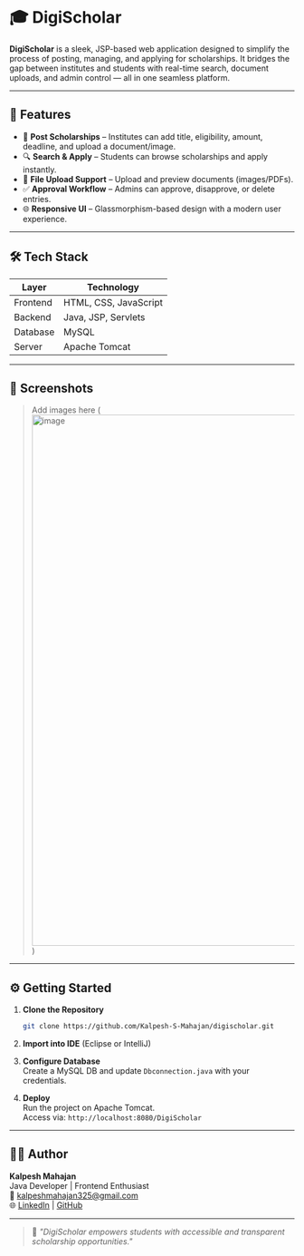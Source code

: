 # 🎓 DigiScholar

**DigiScholar** is a sleek, JSP-based web application designed to simplify the process of posting, managing, and applying for scholarships. It bridges the gap between institutes and students with real-time search, document uploads, and admin control — all in one seamless platform.

---

## 🚀 Features

- 🏫 **Post Scholarships** – Institutes can add title, eligibility, amount, deadline, and upload a document/image.
- 🔍 **Search & Apply** – Students can browse scholarships and apply instantly.
- 📁 **File Upload Support** – Upload and preview documents (images/PDFs).
- ✅ **Approval Workflow** – Admins can approve, disapprove, or delete entries.
- 🌐 **Responsive UI** – Glassmorphism-based design with a modern user experience.

---

## 🛠️ Tech Stack

| Layer        | Technology        |
|--------------|-------------------|
| Frontend     | HTML, CSS, JavaScript |
| Backend      | Java, JSP, Servlets |
| Database     | MySQL              |
| Server       | Apache Tomcat      |

---

## 📸 Screenshots

> Add images here (<img width="1919" height="937" alt="image" src="https://github.com/user-attachments/assets/fbcc514a-0c24-4fde-ba10-80df1175c270" />
)

---

## ⚙️ Getting Started

1. **Clone the Repository**  
   ```bash
   git clone https://github.com/Kalpesh-S-Mahajan/digischolar.git
   ```

2. **Import into IDE** (Eclipse or IntelliJ)

3. **Configure Database**  
   Create a MySQL DB and update `Dbconnection.java` with your credentials.

4. **Deploy**  
   Run the project on Apache Tomcat.  
   Access via: `http://localhost:8080/DigiScholar`

---

## 👨‍💻 Author

**Kalpesh Mahajan**  
Java Developer | Frontend Enthusiast  
📧 kalpeshmahajan325@gmail.com  
🌐 [LinkedIn](https://www.linkedin.com/in/kalpesh-mahajan-28753026a/) | [GitHub](https://github.com/Kalpesh-S-Mahajan)

---


> 🎯 *"DigiScholar empowers students with accessible and transparent scholarship opportunities."*
